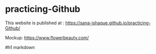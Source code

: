# practicing-Github
This website is published at : https://sana-ishaque.github.io/practicing-Github/


Mockup: https://www.flowerbeauty.com/

#h1
markdown
